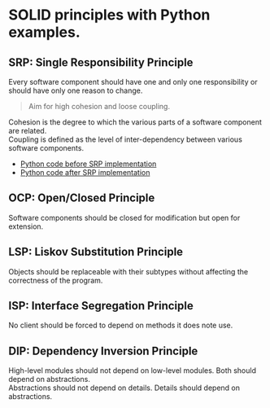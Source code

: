 # SOLID principles with Python examples.

## SRP: Single Responsibility Principle

Every software component should have one and only one responsibility or should have only one reason to change.
> Aim for high cohesion and loose coupling.

Cohesion is the degree to which the various parts of a software component are related.  
Coupling is defined as the level of inter-dependency between various software components.

* [Python code before SRP implementation](https://github.com/wim-vdw/solid-principles-python/blob/main/01-srp/01-srp-1-before.py)
* [Python code after SRP implementation](https://github.com/wim-vdw/solid-principles-python/blob/main/01-srp/01-srp-2-after.py)

## OCP: Open/Closed Principle

Software components should be closed for modification but open for extension.

## LSP: Liskov Substitution Principle

Objects should be replaceable with their subtypes without affecting the correctness of the program.

## ISP: Interface Segregation Principle

No client should be forced to depend on methods it does note use.

## DIP: Dependency Inversion Principle

High-level modules should not depend on low-level modules. Both should depend on abstractions.  
Abstractions should not depend on details. Details should depend on abstractions.